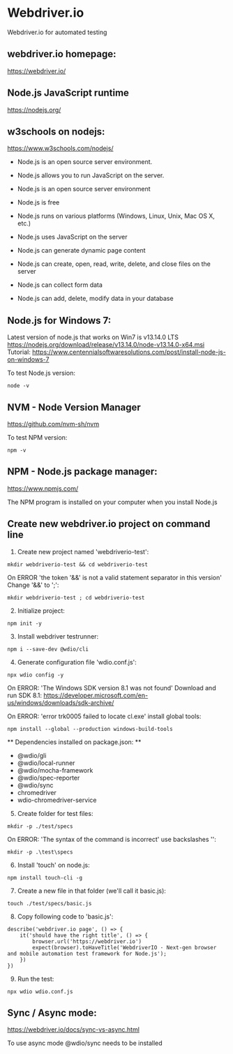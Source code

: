 # Webdriver.io
Webdriver.io for automated testing

## webdriver.io homepage:
https://webdriver.io/

## Node.js JavaScript runtime
https://nodejs.org/

## w3schools on nodejs:
https://www.w3schools.com/nodejs/

* Node.js is an open source server environment.
* Node.js allows you to run JavaScript on the server.

* Node.js is an open source server environment
* Node.js is free
* Node.js runs on various platforms (Windows, Linux, Unix, Mac OS X, etc.)
* Node.js uses JavaScript on the server

* Node.js can generate dynamic page content
* Node.js can create, open, read, write, delete, and close files on the server
* Node.js can collect form data
* Node.js can add, delete, modify data in your database

## Node.js for Windows 7:
Latest version of node.js that works on Win7 is v13.14.0 LTS
https://nodejs.org/download/release/v13.14.0/node-v13.14.0-x64.msi
Tutorial: https://www.centennialsoftwaresolutions.com/post/install-node-js-on-windows-7

To test Node.js version:
```
node -v 
```

## NVM - Node Version Manager
https://github.com/nvm-sh/nvm

To test NPM version:
```
npm -v
```

## NPM - Node.js package manager:
https://www.npmjs.com/

The NPM program is installed on your computer when you install Node.js

## Create new webdriver.io project on command line
1. Create new project named 'webdriverio-test':
```
mkdir webdriverio-test && cd webdriverio-test
```
On ERROR 'the token '&&' is not a valid statement separator in this version'
Change '&&' to ';':
```
mkdir webdriverio-test ; cd webdriverio-test
```

2. Initialize project:
```
npm init -y
```

3. Install webdriver testrunner:
```
npm i --save-dev @wdio/cli
```

4. Generate configuration file 'wdio.conf.js':
```
npx wdio config -y
```
On ERROR: 'The Windows SDK version 8.1 was not found'
Download and run SDK 8.1:
https://developer.microsoft.com/en-us/windows/downloads/sdk-archive/

On ERROR: 'error trk0005 failed to locate cl.exe' install global tools:
```
npm install --global --production windows-build-tools
```

** Dependencies installed on package.json: **
* @wdio/gli
* @wdio/local-runner
* @wdio/mocha-framework
* @wdio/spec-reporter
* @wdio/sync
* chromedriver
* wdio-chromedriver-service

5. Create folder for test files:
```
mkdir -p ./test/specs
```
On ERROR: 'The syntax of the command is incorrect' use backslashes '\':
```
mkdir -p .\test\specs
```

6. Install 'touch' on node.js:
```
npm install touch-cli -g
```

7. Create a new file in that folder (we'll call it basic.js):
```
touch ./test/specs/basic.js
```

8. Copy following code to 'basic.js':
```
describe('webdriver.io page', () => {
    it('should have the right title', () => {
        browser.url('https://webdriver.io')
        expect(browser).toHaveTitle('WebdriverIO · Next-gen browser and mobile automation test framework for Node.js');
    })
}) 
```

9. Run the test:
```
npx wdio wdio.conf.js
```

## Sync / Async mode:
https://webdriver.io/docs/sync-vs-async.html

To use async mode @wdio/sync needs to be installed


